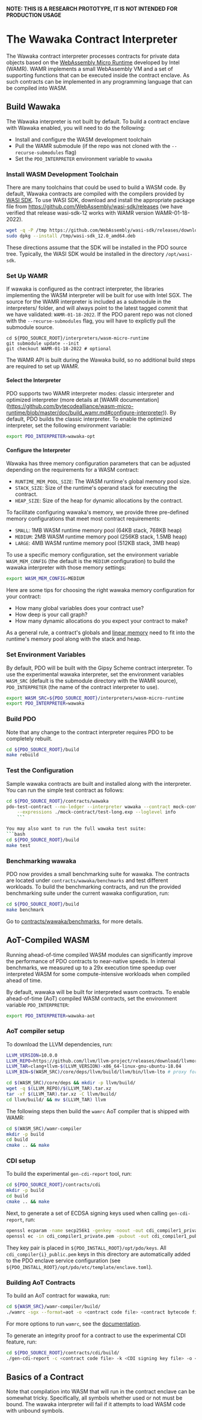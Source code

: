 <!--- -*- mode: markdown; fill-column: 100 -*- --->
<!---
Licensed under Creative Commons Attribution 4.0 International License
https://creativecommons.org/licenses/by/4.0/
--->

**NOTE: THIS IS A RESEARCH PROTOTYPE, IT IS NOT INTENDED FOR PRODUCTION USAGE**

# The Wawaka Contract Interpreter #

The Wawaka contract interpreter processes contracts for private data
objects based on the
[WebAssembly Micro Runtime](https://github.com/intel/wasm-micro-runtime)
developed by Intel (WAMR). WAMR implements a small WebAssembly VM and a
set of supporting functions that can be executed inside the contract
enclave. As such contracts can be implemented in any programming
language that can be compiled into WASM.

## Build Wawaka ##

The Wawaka interpreter is not built by default. To build a contract
enclave with Wawaka enabled, you will need to do the following:

  * Install and configure the WASM development toolchain
  * Pull the WAMR submodule (if the repo was not cloned with the `--recurse-submodules` flag)
  * Set the `PDO_INTERPRETER` environment variable to `wawaka`

### Install WASM Development Toolchain ###

There are many toolchains that could be used to build a WASM code. By default, Wawaka contracts are
compiled with the compilers provided by [WASI SDK](https://github.com/WebAssembly/wasi-sdk). To use
WASI SDK, download and install the appropriate package file from
https://github.com/WebAssembly/wasi-sdk/releases (we have verified that release wasi-sdk-12 works
with WAMR version WAMR-01-18-2022).

```bash
wget -q -P /tmp https://github.com/WebAssembly/wasi-sdk/releases/download/wasi-sdk-12/wasi-sdk_12.0_amd64.deb
sudo dpkg --install /tmp/wasi-sdk_12.0_amd64.deb
```

These directions assume that the SDK will be installed in the PDO source tree. Typically, the WASI
SDK would be installed in the directory `/opt/wasi-sdk`. 

### Set Up WAMR ###

If wawaka is configured as the contract interpreter, the libraries implementing the WASM interpreter
will be built for use with Intel SGX. The source for the WAMR interpreter is
included as a submodule in the interpreters/ folder, and will
always point to the latest tagged commit that we have validated: `WAMR-01-18-2022`.
If the PDO parent repo was not cloned with the `--recurse-submodules` flag,
you will have to explictly pull the submodule source.

```
cd ${PDO_SOURCE_ROOT}/interpreters/wasm-micro-runtime
git submodule update --init
git checkout WAMR-01-18-2022 # optional
```

The WAMR API is built during the Wawaka build, so no additional
build steps are required to set up WAMR.

#### Select the Interpreter ####

PDO supports two WAMR interpreter modes: classic interpreter and optimized interpreter
(more details at [WAMR documentation]
(https://github.com/bytecodealliance/wasm-micro-runtime/blob/master/doc/build_wamr.md#configure-interpreter)).
By default, PDO builds the classic interpreter. To enable the optimized interpreter, set the
following environment variable:

```bash
export PDO_INTERPRETER=wawaka-opt
```

#### Configure the Interpreter ####

Wawaka has three memory configuration parameters that can
be adjusted depending on the requirements for a WASM contract:
- `RUNTIME_MEM_POOL_SIZE`: The WASM runtime's global memory pool size.
- `STACK_SIZE`: Size of the runtime's operand stack for executing the contract.
- `HEAP_SIZE`: Size of the heap for dynamic allocations by the contract.

To facilitate configuring wawaka's memory, we provide
three pre-defined memory configurations that meet most
contract requirements:
- `SMALL`: 1MB WASM runtime memory pool (64KB stack, 768KB heap)
- `MEDIUM`: 2MB WASM runtime memory pool (256KB stack, 1.5MB heap)
- `LARGE`: 4MB WASM runtime memory pool (512KB stack, 3MB heap)

To use a specific memory configuration, set
the environment variable `WASM_MEM_CONFIG` (the default is the `MEDIUM`
configuration) to build the wawaka interpreter with those memory
settings:

```bash
export WASM_MEM_CONFIG=MEDIUM
```

Here are some tips for choosing the right wawaka memory configuration
for your contract:
- How many global variables does your contract use?
- How deep is your call graph?
- How many dynamic allocations do you expect your contract to make?

As a general rule, a contract's globals and
[linear memory](https://webassembly.org/docs/semantics/#linear-memory)
need to fit into the runtime's memory pool along with
the stack and heap.

### Set Environment Variables ###

By default, PDO will be built with the Gipsy Scheme contract interpreter. To use the experimental
wawaka interpreter, set the environment variables `WASM_SRC` (default is the submodule directory
with the WAMR source), `PDO_INTERPRETER` (the name of the contract interpreter to use).

```bash
export WASM_SRC=${PDO_SOURCE_ROOT}/interpreters/wasm-micro-runtime
export PDO_INTERPRETER=wawaka
```

### Build PDO ###

Note that any change to the contract interpreter requires PDO to be completely rebuilt.

```bash
cd ${PDO_SOURCE_ROOT}/build
make rebuild
```

### Test the Configuration ###

Sample wawaka contracts are built and installed along with the
interpreter. You can run the simple test contract as follows:

```bash
cd ${PDO_SOURCE_ROOT}/contracts/wawaka
pdo-test-contract --no-ledger --interpreter wawaka --contract mock-contract \
    --expressions ./mock-contract/test-long.exp --loglevel info
    ```

You may also want to run the full wawaka test suite:
```bash
cd ${PDO_SOURCE_ROOT}/build
make test
```

### Benchmarking wawaka

PDO now provides a small benchmarking suite for wawaka. The contracts
are located under `contracts/wawaka/benchmarks` and test different
workloads. To build the benchmarking contracts, and run the provided
benchmarking suite under the current wawaka configuration, run:

```bash
cd ${PDO_SOURCE_ROOT}/build
make benchmark
```

Go to [contracts/wawaka/benchmarks](../../../contracts/wawaka/benchmarks/README.md), for more details.

## AoT-Compiled WASM

Running ahead-of-time compiled WASM modules
can significantly improve the performance of PDO contracts
to near-native speeds. In internal benchmarks, we measured
up to a 29x execution time speedup over interpreted WASM
for some compute-intensive workloads when compiled ahead of
time.

By default, wawaka will be built for interpreted wasm contracts.
To enable ahead-of-time (AoT) compiled WASM contracts, set the
environment variable `PDO_INTERPRETER`:

```bash
export PDO_INTERPRETER=wawaka-aot
```

### AoT compiler setup

To download the LLVM dependencies, run:

```bash
LLVM_VERSION=10.0.0
LLVM_REPO=https://github.com/llvm/llvm-project/releases/download/llvmorg-$(LLVM_VERSION)
LLVM_TAR=clang+llvm-$(LLVM_VERSION)-x86_64-linux-gnu-ubuntu-18.04
LLVM_BIN=$(WASM_SRC)/core/deps/llvm/build/llvm/bin/llvm-lto # proxy for llvm dependency

cd $(WASM_SRC)/core/deps && mkdir -p llvm/build/
wget -q $(LLVM_REPO)/$(LLVM_TAR).tar.xz
tar -xf $(LLVM_TAR).tar.xz -C llvm/build/
cd llvm/build/ && mv $(LLVM_TAR) llvm
```

The following steps then build the `wamrc` AoT compiler that
is shipped with WAMR:

```bash
cd $(WASM_SRC)/wamr-compiler
mkdir -p build
cd build
cmake .. && make
```

### CDI setup

To build the experimental `gen-cdi-report` tool, run:

```bash
cd ${PDO_SOURCE_ROOT}/contracts/cdi
mkdir -p build
cd build
cmake .. && make
```

Next, to generate a set of ECDSA signing keys used when calling
`gen-cdi-report`, run:

```bash
openssl ecparam -name secp256k1 -genkey -noout -out cdi_compiler1_private.pem
openssl ec -in cdi_compiler1_private.pem -pubout -out cdi_compiler1_public.pem
```
They key pair is placed in `${PDO_INSTALL_ROOT}/opt/pdo/keys`.
All `cdi_compiler{i}_public.pem` keys in this directory are
automatically added to the PDO enclave service configuration
(see `${PDO_INSTALL_ROOT}/opt/pdo/etc/template/enclave.toml`).

### Building AoT Contracts

To build an AoT contract for wawaka, run:

```bash
cd ${WASM_SRC}/wamr-compiler/build/
./wamrc -sgx --format=aot -o <contract code file> <contract bytecode file>
```

For more options to run `wamrc`, see the
[documentation](https://github.com/bytecodealliance/wasm-micro-runtime/blob/main/doc/build_wasm_app.md#compile-wasm-to-aot-module).

To generate an integrity proof for a contract to use
the experimental CDI feature, run:

```bash
cd ${PDO_SOURCE_ROOT}/contracts/cdi/build/
./gen-cdi-report -c <contract code file> -k <CDI signing key file> -o <CDI report file>
```

## Basics of a Contract ##

Note that compilation into WASM that will run in the contract enclave can be somewhat tricky. Specifically, all symbols whether used or not must be bound. The wawaka interpreter will fail if it attempts to load WASM code with unbound symbols.
